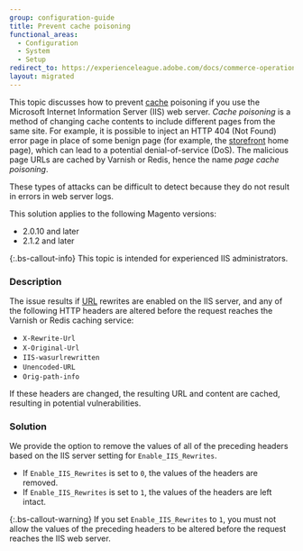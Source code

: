 ```yaml
---
group: configuration-guide
title: Prevent cache poisoning
functional_areas:
  - Configuration
  - System
  - Setup
redirect_to: https://experienceleague.adobe.com/docs/commerce-operations/configuration-guide/security/cache-poisoning.html
layout: migrated
---
```


This topic discusses how to prevent [cache](https://glossary.magento.com/cache) poisoning if you use the Microsoft Internet Information Server (IIS) web server. *Cache poisoning* is a method of changing cache contents to include different pages from the same site. For example, it is possible to inject an HTTP 404 (Not Found) error page in place of some benign page (for example, the [storefront](https://glossary.magento.com/storefront) home page), which can lead to a potential denial-of-service (DoS). The malicious page URLs are cached by Varnish or Redis, hence the name *page cache poisoning*.

These types of attacks can be difficult to detect because they do not result in errors in web server logs.

This solution applies to the following Magento versions:

*  2.0.10 and later
*  2.1.2 and later

{:.bs-callout-info}
This topic is intended for experienced IIS administrators.

### Description

The issue results if [URL](https://glossary.magento.com/url) rewrites are enabled on the IIS server, and any of the following HTTP headers are altered before the request reaches the Varnish or Redis caching service:

*  `X-Rewrite-Url`
*  `X-Original-Url`
*  `IIS-wasurlrewritten`
*  `Unencoded-URL`
*  `Orig-path-info`

If these headers are changed, the resulting URL and content are cached, resulting in potential vulnerabilities.

### Solution

We provide the option to remove the values of all of the preceding headers based on the IIS server setting for `Enable_IIS_Rewrites`.

*  If `Enable_IIS_Rewrites` is set to `0`,  the values of the headers are removed.
*  If `Enable_IIS_Rewrites` is set to `1`, the values of the headers are left intact.

{:.bs-callout-warning}
If you set `Enable_IIS_Rewrites` to `1`, you must not allow the values of the preceding headers to be altered before the request reaches the IIS web server.
